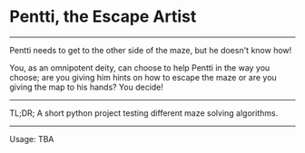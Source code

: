 # Pentti, the Escape Artist
---

Pentti needs to get to the other side of the maze, but he doesn't know how!

You, as an omnipotent deity, can choose to help Pentti in the way you choose; are you giving him hints on how to escape the maze or are you giving the map to his hands? You decide!

---

TL;DR; A short python project testing different maze solving algorithms.

---

Usage:
TBA